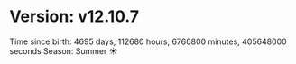 # Version: v12.10.7
Time since birth: 4695 days, 112680 hours, 6760800 minutes, 405648000 seconds
Season: Summer ☀️
